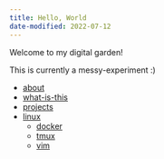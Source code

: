 ```yaml
---
title: Hello, World
date-modified: 2022-07-12
---
```


Welcome to my digital garden!

This is currently a messy-experiment :) 

* [about](about.md)
* [what-is-this](what-is-this.md)
* [projects](projects.md)
* [linux](./linux/index.html)
    + [docker](./linux/docker.html)
    + [tmux](./linux/tmux.html)
    + [vim](./linux/vim.html)
